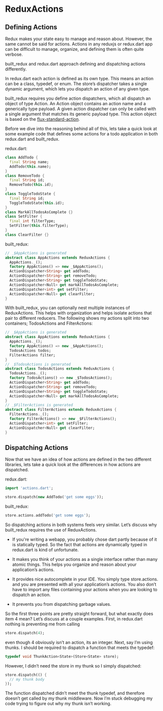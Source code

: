 # ReduxActions

## Defining Actions

Redux makes your state easy to manage and reason about. However, the same cannot be said for actions. Actions in any reduxjs or redux.dart app can be difficult to manage, organize, and defining them is often quite verbose.

built_redux and redux.dart approach defining and dispatching actions differently.

In redux.dart each action is defined as its own type. This means an action can be a class, typedef, or enum. The store’s dispatcher takes a single dynamic argument, which lets you dispatch an action of any given type.

built_redux requires you define action dispatchers, which all dispatch an object of type Action. An Action object contains an action name and a generically type payload. A given action dispatcher can only be called with a single argument that matches its generic payload type. This action object is based on the [flux-standard-action](https://github.com/reduxactions/flux-standard-action).

Before we dive into the reasoning behind all of this, lets take a quick look at some example code that defines some actions for a todo application in both redux.dart and built_redux.

redux.dart:

```dart
class AddTodo {
  final String name;
  AddTodo(this.name);
}
class RemoveTodo {
  final String id;
  RemoveTodo(this.id);
}
class ToggleTodoState {
  final String id;
  ToggleTodoState(this.id);
}
class MarkAllTodosAsComplete {}
class SetFilter {
  final int filterType;
  SetFilter(this.filterType);
}
class ClearFilter {}
```

built_redux:

```dart
// _$AppActions is generated
abstract class AppActions extends ReduxActions {
  AppActions._();
  factory AppActions() => new _$AppActions();
  ActionDispatcher<String> get addTodo;
  ActionDispatcher<String> get removeTodo;
  ActionDispatcher<String> get toggleTodoState;
  ActionDispatcher<Null> get markAllTodosAsComplete;
  ActionDispatcher<int> get setFilter;
  ActionDispatcher<Null> get clearFilter;
}
```

With built_redux, you can optionally nest multiple instances of ReduxActions. This helps with organization and helps isolate actions that pair to different reducers. The following shows my actions split into two containers; TodosActions and FilterActions:

```dart
// _$AppActions is generated
abstract class AppActions extends ReduxActions {
  AppActions._();
  factory AppActions() => new _$AppActions();
  TodosActions todos;
  FilterActions filter;
}
// _$TodosActions is generated
abstract class TodosActions extends ReduxActions {
  TodosActions._();
  factory TodosActions() => new _$TodosActions();
  ActionDispatcher<String> get addTodo;
  ActionDispatcher<String> get removeTodo;
  ActionDispatcher<String> get toggleTodoState;
  ActionDispatcher<Null> get markAllTodosAsComplete;
}
// _$FilterActions is generated
abstract class FilterActions extends ReduxActions {
  FilterActions._();
  factory FilterActions() => new _$FilterActions();
  ActionDispatcher<int> get setFilter;
  ActionDispatcher<Null> get clearFilter;
}
```

## Dispatching Actions

Now that we have an idea of how actions are defined in the two different libraries, lets take a quick look at the differences in how actions are dispatched.

redux.dart:

```dart
import 'actions.dart';

store.dispatch(new AddTodo('get some eggs'));
```

built_redux:

```dart
store.actions.addTodo('get some eggs');
```

So dispatching actions in both systems feels very similar. Let’s discuss why built_redux requires the use of ReduxActions.

- If you're writing a webapp, you probably chose dart partly because of it is statically typed. So the fact that actions are dynamically typed in redux.dart is kind of unfortunate.

- It makes you think of your actions as a single interface rather than many atomic things. This helps you organize and reason about your application’s actions.

- It provides nice autocomplete in your IDE. You simply type store.actions. and you are presented with all your application’s actions. You also don’t have to import any files containing your actions when you are looking to dispatch an action.

- It prevents you from dispatching garbage values.

So the first three points are pretty straight forward, but what exactly does item 4 mean? Let’s discuss at a couple examples. First, in redux.dart nothing is preventing me from calling 

```dart
store.dispatch(4);
```

even though 4 obviously isn’t an action, its an integer. Next, say I’m using thunks. I should be required to dispatch a function that meets the typedef:

```dart
typedef void ThunkAction<State>(Store<State> store);
```

However, I didn’t need the store in my thunk so I simply dispatched:

```dart
store.dispatch(() {
  // my thunk body
});
```

The function dispatched didn’t meet the thunk typedef, and therefore doesn’t get called by my thunk middleware. Now I’m stuck debugging my code trying to figure out why my thunk isn’t working.
